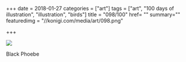 +++
date = 2018-01-27
categories = ["art"]
tags = ["art", "100 days of illustration", "illustration", "birds"]
title = "098/100"
href= ""
summary=""
featuredimg = "//konigi.com/media/art/098.png"

+++

<img src="//konigi.com/media/art/098.png" />

Black Phoebe
